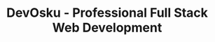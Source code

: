 ---
templateKey: index-page
title: DevOsku - Professional Full Stack Web Development
description: Professional full stack web development.

headline:
  title: 'Solutions for the Web'
  subtitle: 'Versatile developer at your service!'
---